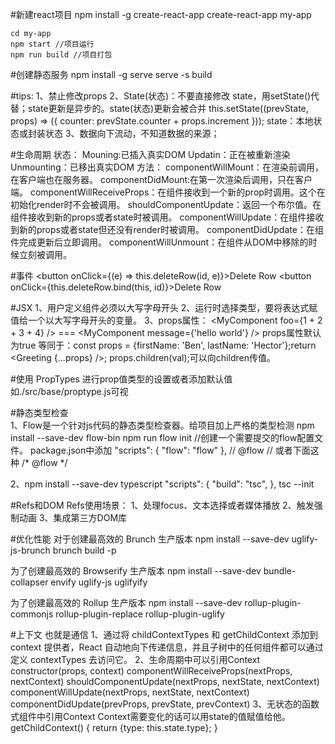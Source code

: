 #新建react项目
    npm install -g create-react-app
    create-react-app my-app

    cd my-app
    npm start //项目运行
    npm run build //项目打包


#创建静态服务
npm install -g serve
serve -s build

#tips:
1、禁止修改props
2、State(状态)：不要直接修改 state，用setState()代替；state更新是异步的。state(状态)更新会被合并
this.setState((prevState, props) => ({
  counter: prevState.counter + props.increment
}));
state：本地状态或封装状态
3、数据向下流动，不知道数据的来源；


#生命周期
状态：
Mouning:已插入真实DOM
Updatin：正在被重新渲染
Unmounting：已移出真实DOM
方法：
componentWillMount：在渲染前调用，在客户端也在服务器。
componentDidMount:在第一次渲染后调用，只在客户端。
componentWillReceiveProps：在组件接收到一个新的prop时调用。这个在初始化render时不会被调用。
shouldComponentUpdate：返回一个布尔值。在组件接收到新的props或者state时被调用。
componentWillUpdate：在组件接收到新的props或者state但还没有render时被调用。
componentDidUpdate：在组件完成更新后立即调用。
componentWillUnmount：在组件从DOM中移除的时候立刻被调用。

#事件
<button onClick={(e) => this.deleteRow(id, e)}>Delete Row</button>
<button onClick={this.deleteRow.bind(this, id)}>Delete Row</button>


#JSX
1、用户定义组件必须以大写字母开头
2、运行时选择类型，要将表达式赋值给一个以大写字母开头的变量。
3、props属性：
<MyComponent foo={1 + 2 + 3 + 4} />
<MyComponent message="hello world" /> === <MyComponent message={'hello world'} />
props属性默认为true
<Greeting firstName="Ben" lastName="Hector" />
等同于：const props = {firstName: 'Ben', lastName: 'Hector'};return <Greeting {...props} />;
props.children(val);可以向children传值。

#使用 PropTypes 进行prop值类型的设置或者添加默认值
如./src/base/proptype.js可视

#静态类型检查  
1、Flow是一个针对js代码的静态类型检查器。给项目加上严格的类型检测
npm install --save-dev flow-bin
npm run flow init //创建一个需要提交的flow配置文件。
package.json中添加
"scripts": {
    "flow": "flow"
  },
// @flow 
// 或者下面这种
/* @flow */  

2、npm install --save-dev typescript
"scripts": {
    "build": "tsc",
  },
tsc --init

#Refs和DOM
Refs使用场景：
1、处理focus、文本选择或者媒体播放
2、触发强制动画
3、集成第三方DOM库

#优化性能
对于创建最高效的 Brunch 生产版本
npm install --save-dev uglify-js-brunch
brunch build -p

为了创建最高效的 Browserify 生产版本
npm install --save-dev bundle-collapser envify uglify-js uglifyify 

为了创建最高效的 Rollup 生产版本
npm install --save-dev rollup-plugin-commonjs rollup-plugin-replace rollup-plugin-uglify

#上下文 也就是通信
1、通过将 childContextTypes 和 getChildContext 添加到context 提供者，React 自动地向下传递信息，并且子树中的任何组件都可以通过定义 contextTypes 去访问它。
2、生命周期中可以引用Context
constructor(props, context)
componentWillReceiveProps(nextProps, nextContext)
shouldComponentUpdate(nextProps, nextState, nextContext)
componentWillUpdate(nextProps, nextState, nextContext)
componentDidUpdate(prevProps, prevState, prevContext)
3、无状态的函数式组件中引用Context
Context需要变化的话可以用state的值赋值给他。
getChildContext() {
    return {type: this.state.type};
}


